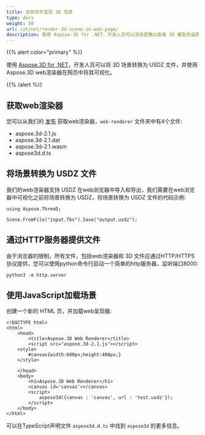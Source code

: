 ```yaml
---
title: 在网页中呈现 3D 场景
type: docs
weight: 50
url: /zh/net/render-3d-scene-in-web-page/
description: 使用 Aspose.3D for .NET，开发人员可以渲染图像以查看 3D 模型的逼真图像，具有或不具有增强的背景、纹理、阴影，还可以调整图像大小。
---
```

{{% alert color="primary" %}}

使用 [Aspose.3D for .NET](https://products.aspose.com/3d/net/)，开发人员可以将 3D 场景转换为 USDZ 文件，并使用 Aspose.3D web渲染器在网页中将其可视化。

{{% /alert %}}

##  **获取web渲染器**

您可以从我们的 [发布](https://releases.aspose.com/3d/net/) 获取web渲染器，`web-renderer` 文件夹中有4个文件:

* aspose.3d-2.1.js
* aspose.3d-2.1.dat
* aspose.3d-2.1.wasm
* aspose3d.d.ts


##  **将场景转换为 USDZ 文件**
我们的web渲染器支持 USDZ 在web浏览器中导入和导出，我们需要在web浏览器中可视化之前将场景转换为 USDZ，将场景转换为 USDZ 文件的代码示例:

```
using Aspose.ThreeD;

Scene.FromFile("input.fbx").Save("output.usdz");
```


##  **通过HTTP服务器提供文件**

由于浏览器的限制，所有文件，包括web渲染器和 3D 文件应通过HTTP/HTTPS协议提供，您可以使用python命令行启动一个简单的http服务器，监听端口8000:

```
python3 -m http.server
```

##  **使用JavaScript加载场景**

创建一个新的 HTML 页，并加载web呈现器:

```
<!DOCTYPE html>
<html>
    <head>
        <title>Aspose.3D Web Renderer</title>
        <script src="aspose.3d-2.1.js"></script>
    <style>
        #canvas{width:600px;height:400px;}
    </style>

    </head>
    <body>
        <h1>Aspose.3D Web Renderer</h1>
        <canvas id='canvas'></canvas>
        <script>
            aspose3d({canvas : 'canvas', url : 'test.usdz'});
        </script>
    </body>
</html>
```

可以在TypeScript声明文件 `aspose3d.d.ts` 中找到 `aspose3d` 的更多信息。
